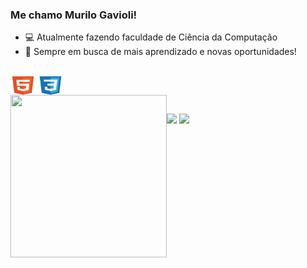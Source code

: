 ### Me chamo Murilo Gavioli!

- 💻 Atualmente fazendo faculdade de Ciência da Computação
- 👾 Sempre em busca de mais aprendizado e novas oportunidades!
<div style="display: inline_block"><br>
  <img align="center" alt="Murilo-HTML" height="30" width="40" src="https://raw.githubusercontent.com/devicons/devicon/master/icons/html5/html5-original.svg">
  <img align="center" alt="Murilo-CSS" height="30" width="40" src="https://raw.githubusercontent.com/devicons/devicon/master/icons/css3/css3-original.svg">
  
</div>
<img src="https://cdn.discordapp.com/attachments/1218409287693369476/1220889067206606939/dogs.gif?ex=6610948c&is=65fe1f8c&hm=0b6846bf1edd1830e9ed0f373384015cf3e50b4840d9734c0056ca6cc834b1a1&" align="left" width="250" height="260"> 
 
 ##

 <div> 
  <a href="https://www.instagram.com/murilogavioli_/" target="_blank"><img src="https://img.shields.io/badge/-Instagram-%23E4405F?style=for-the-badge&logo=instagram&logoColor=white" target="_blank"></a> 
  <a href="https://www.linkedin.com/in/murilo-gussonato-65b4b0280/" target="_blank"><img src="https://img.shields.io/badge/-LinkedIn-%230077B5?style=for-the-badge&logo=linkedin&logoColor=white" target="_blank"></a>
  
</div>
